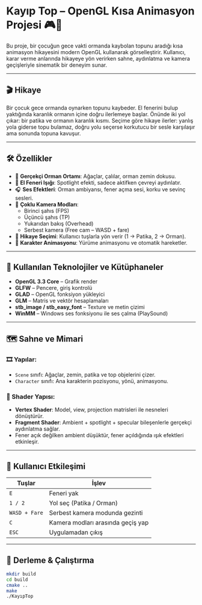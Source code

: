 # Kayıp Top – OpenGL Kısa Animasyon Projesi 🎮🌲

Bu proje, bir çocuğun gece vakti ormanda kaybolan topunu aradığı kısa animasyon hikayesini modern OpenGL kullanarak görselleştirir. Kullanıcı, karar verme anlarında hikayeye yön verirken sahne, aydınlatma ve kamera geçişleriyle sinematik bir deneyim sunar.

---

## 🎬 Hikaye

Bir çocuk gece ormanda oynarken topunu kaybeder. El fenerini bulup yaktığında karanlık ormanın içine doğru ilerlemeye başlar. Önünde iki yol çıkar: bir patika ve ormanın karanlık kısmı. Seçime göre hikaye ilerler: yanlış yola giderse topu bulamaz, doğru yolu seçerse korkutucu bir sesle karşılaşır ama sonunda topuna kavuşur.

---

## 🛠️ Özellikler

- 🌲 **Gerçekçi Orman Ortamı**: Ağaçlar, çalılar, orman zemin dokusu.
- 🔦 **El Feneri Işığı**: Spotlight efekti, sadece aktifken çevreyi aydınlatır.
- 🎧 **Ses Efektleri**: Orman ambiyansı, fener açma sesi, korku ve sevinç sesleri.
- 🎥 **Çoklu Kamera Modları**:
  - Birinci şahıs (FPS)
  - Üçüncü şahıs (TP)
  - Yukarıdan bakış (Overhead)
  - Serbest kamera (Free cam – WASD + fare)
- 🧠 **Hikaye Seçimi**: Kullanıcı tuşlarla yön verir (1 → Patika, 2 → Orman).
- 🧍 **Karakter Animasyonu**: Yürüme animasyonu ve otomatik hareketler.

---

## 🧰 Kullanılan Teknolojiler ve Kütüphaneler

- **OpenGL 3.3 Core** – Grafik render
- **GLFW** – Pencere, giriş kontrolü
- **GLAD** – OpenGL fonksiyon yükleyici
- **GLM** – Matris ve vektör hesaplamaları
- **stb_image / stb_easy_font** – Texture ve metin çizimi
- **WinMM** – Windows ses fonksiyonu ile ses çalma (PlaySound)

---

## 🗺️ Sahne ve Mimari

### 🎞️ Yapılar:
- `Scene` sınıfı: Ağaçlar, zemin, patika ve top objelerini çizer.
- `Character` sınıfı: Ana karakterin pozisyonu, yönü, animasyonu.

### 🔦 Shader Yapısı:
- **Vertex Shader**: Model, view, projection matrisleri ile nesneleri dönüştürür.
- **Fragment Shader**: Ambient + spotlight + specular bileşenlerle gerçekçi aydınlatma sağlar.
- Fener açık değilken ambient düşüktür, fener açıldığında ışık efektleri etkinleşir.

---

## 🔁 Kullanıcı Etkileşimi

| Tuşlar       | İşlev                                       |
|--------------|----------------------------------------------|
| `E`          | Feneri yak                                   |
| `1 / 2`      | Yol seç (Patika / Orman)                     |
| `WASD + Fare`| Serbest kamera modunda gezinti               |
| `C`          | Kamera modları arasında geçiş yap            |
| `ESC`        | Uygulamadan çıkış                            |

---

## 🧪 Derleme & Çalıştırma

```bash
mkdir build
cd build
cmake ..
make
./KayıpTop
